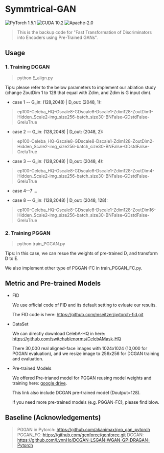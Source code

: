 

# Symmtrical-GAN 

![PyTorch 1.5.1](https://img.shields.io/badge/pytorch-1.5.1-blue.svg?style=plastic) 
![CUDA 10.2](https://img.shields.io/badge/cuda-10.2-blue.svg?style=plastic)
![Apache-2.0](https://img.shields.io/badge/License-Apache%202.0-green.svg?style=plastic)

>  This is the backup code  for  "Fast Transformation of Discriminators into Encoders using Pre-Trained GANs". 


##  Usage

###  1. Training DCGAN 

> python E_align.py

Tips: please refer to the below parameters to implement our ablation study (change ZoutDim 1 to 128 that equal with Zdim, and Zdim is G input dim).


- case 1 -- G_in: (128,2048) | D_out: (2048, 1):

>ep100-Celeba_HQ-Gscale8-GDscale8-Dscale1-Zdim128-ZoutDim1-Hidden_Scale2-img_size256-batch_size30-BNFalse-GDstdFalse-GreluTrue

- case 2 -- G_in: (128,2048) | D_out: (2048, 2):

>ep100-Celeba_HQ-Gscale8-GDscale8-Dscale1-Zdim128-ZoutDim2-Hidden_Scale2-img_size256-batch_size30-BNFalse-GDstdFalse-GreluTrue

- case 3 -- G_in: (128,2048) | D_out: (2048, 4):

>ep100-Celeba_HQ-Gscale8-GDscale8-Dscale1-Zdim128-ZoutDim4-Hidden_Scale2-img_size256-batch_size30-BNFalse-GDstdFalse-GreluTrue

- case 4--7  ...

- case 8 -- G_in: (128,2048) | D_out: (2048, 128):

>ep100-Celeba_HQ-Gscale8-GDscale8-Dscale1-Zdim128-ZoutDim16-Hidden_Scale2-img_size256-batch_size30-BNFalse-GDstdFalse-GreluTrue


### 2. Training PGGAN 

> python train_PGGAN.py

Tips: In this case, we can resue the weights of pre-trained D, and transform D to E.

We also implement other type of PGGAN-FC in train_PGGAN_FC.py.


## Metric and  Pre-trained Models 

- FID

  We use official code of FID and its default setting to evluate our results.

  The FID code is here: https://github.com/mseitzer/pytorch-fid.git

- DataSet

   We can directly download CelebA-HQ in here: https://github.com/switchablenorms/CelebAMask-HQ

  There 30,000 real aligned-face images with 1024x1024 (10,000 for PGGAN evaluation), and we resize image to 256x256 for DCGAN training and evaluation.

- Pre-trained Models

   We offered Pre-trianed model for PGGAN reusing model weights and training here: [google drive](https://drive.google.com/drive/folders/1cBfBgknTuZxLAfICwo8kBEGYNOxJ-hQd?usp=sharing). 

   This link also include DCGAN pre-trained model (Doutput=128).

   If you need more pre-trained models (e.g. PGGAN-FC), please find blow.


##  Baseline (Acknowledgements)

> PGGAN in Pytorch: https://github.com/akanimax/pro_gan_pytorch
> PGGAN_FC: https://github.com/genforce/genforce.git
> DCGAN: https://github.com/LynnHo/DCGAN-LSGAN-WGAN-GP-DRAGAN-Pytorch
